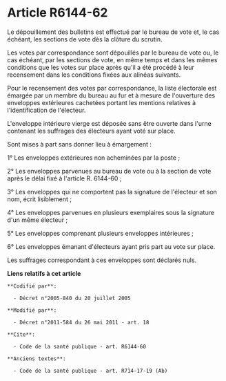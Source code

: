 # Article R6144-62

Le dépouillement des bulletins est effectué par le bureau de vote et, le cas échéant, les sections de vote dès la clôture du
scrutin. 

Les votes par correspondance sont dépouillés par le bureau de vote ou, le cas échéant, par les sections de vote, en même
temps et dans les mêmes conditions que les votes sur place après qu'il a été procédé à leur recensement dans les conditions
fixées aux alinéas suivants. 

Pour le recensement des votes par correspondance, la liste électorale est émargée par un membre du bureau au fur et à mesure
de l'ouverture des enveloppes extérieures cachetées portant les mentions relatives à l'identification de l'électeur. 

L'enveloppe intérieure vierge est déposée sans être ouverte dans l'urne contenant les suffrages des électeurs ayant voté sur
place. 

Sont mises à part sans donner lieu à émargement : 

1° Les enveloppes extérieures non acheminées par la poste ; 

2° Les enveloppes parvenues au bureau de vote ou à la section de vote après le délai fixé à l'article R. 6144-60 ; 

3° Les enveloppes qui ne comportent pas la signature de l'électeur et son nom, écrit lisiblement ; 

4° Les enveloppes parvenues en plusieurs exemplaires sous la signature d'un même électeur ; 

5° Les enveloppes comprenant plusieurs enveloppes intérieures ; 

6° Les enveloppes émanant d'électeurs ayant pris part au vote sur place. 

Les suffrages correspondant à ces enveloppes sont déclarés nuls.

**Liens relatifs à cet article**

	**Codifié par**:

	  - Décret n°2005-840 du 20 juillet 2005

	**Modifié par**:

	  - Décret n°2011-584 du 26 mai 2011 - art. 18

	**Cite**:

	  - Code de la santé publique - art. R6144-60

	**Anciens textes**:

	  - Code de la santé publique - art. R714-17-19 (Ab)
